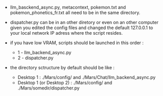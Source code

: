 - llm_basckend_async.py, metacontext, pokemon.txt and pokemon_phonetics_fr.txt all need to be in the same directory.

- dispatcher.py can be in an other diretory or even on an other computer given you edited the config files and changed the default 127.0.0.1 to your local network IP adress where the script resides.

- if you have low VRAM, scripts should be launched in this order :
  - 1 - llm_backend_async.py
  - 2 - dispatcher.py

- the directory sctructure by default should be like :
  - Desktop 1 : ./Mars/config/<yaml config file and loader> and ./Mars/Chat/llm_backend_async.py
  - Desktop 1 (or Desktop 2) : ./Mars/config/<yaml config file and loader> and ./Mars/somedir/dispatcher.py
